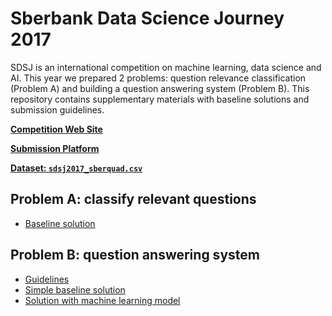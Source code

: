 # Sberbank Data Science Journey 2017

SDSJ is an international competition on machine learning, data science and AI. This year we prepared 2 problems: question relevance classification (Problem A) and building a question answering system (Problem B). This repository contains supplementary materials with baseline solutions and submission guidelines.

**[Competition Web Site](https://sdsj.ru/en/)**

**[Submission Platform](https://contest.sdsj.ru/)**

**[Dataset: `sdsj2017_sberquad.csv`](https://s3.eu-central-1.amazonaws.com/datasouls/public/sdsj2017_sberquad.csv
)**

## Problem A: classify relevant questions

- [Baseline solution](problem_A/)

## Problem B: question answering system

- [Guidelines](master/problem_B)
- [Simple baseline solution](problem_B/simple-baseline)
- [Solution with machine learning model](problem_B/ml-baseline)

